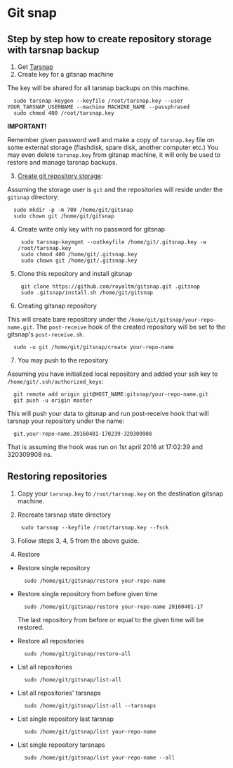 Git snap
========


Step by step how to create repository storage with tarsnap backup
-----------------------------------------------------------------

1. Get [Tarsnap](https://www.tarsnap.com/gettingstarted.html)
2. Create key for a gitsnap machine

  The key will be shared for all tarsnap backups on this machine.

      sudo tarsnap-keygen --keyfile /root/tarsnap.key --user YOUR_TARSNAP_USERNAME --machine MACHINE_NAME --passphrased
      sudo chmod 400 /root/tarsnap.key

  __IMPORTANT!__

  Remember given password well and make a copy of `tarsnap.key` file on some external storage (flashdisk, spare disk, another computer etc.)
  You may even delete `tarsnap.key` from gitsnap machine, it will only be used to restore and manage tarsnap backups.

3. [Create git repository storage](https://git-scm.com/book/en/v1/Git-on-the-Server-Setting-Up-the-Server):

  Assuming the storage user is `git` and the repositories will reside under the `gitsnap` directory:

      sudo mkdir -p -m 700 /home/git/gitsnap
      sudo chown git /home/git/gitsnap

4. Create write only key with no password for gitsnap

        sudo tarsnap-keymgmt --outkeyfile /home/git/.gitsnap.key -w /root/tarsnap.key
        sudo chmod 400 /home/git/.gitsnap.key
        sudo chown git /home/git/.gitsnap.key

5. Clone this repository and install gitsnap

        git clone https://github.com/royaltm/gitsnap.git .gitsnap
        sudo .gitsnap/install.sh /home/git/gitsnap

6. Creating gitsnap repository

  This will create bare repository under the `/home/git/gitsnap/your-repo-name.git`.
  The `post-receive` hook of the created repository will be set to the gitsnap's `post-receive.sh`.

      sudo -u git /home/git/gitsnap/create your-repo-name

7. You may push to the repository

  Assuming you have initialized local repository and added your ssh key to `/home/git/.ssh/authorized_keys`:

      git remote add origin git@HOST_NAME:gitsnap/your-repo-name.git
      git push -u origin master

  This will push your data to gitsnap and run post-receive hook that will
  tarsnap your repository under the name:

      git.your-repo-name.20160401-170239-320309908

  That is assuming the hook was run on 1st april 2016 at 17:02:39 and 320309908 ns.


Restoring repositories
----------------------

1. Copy your `tarsnap.key` to `/root/tarsnap.key` on the destination gitsnap machine.

2. Recreate tarsnap state directory

        sudo tarsnap --keyfile /root/tarsnap.key --fsck

3. Follow steps 3, 4, 5 from the above guide.

4. Restore

- Restore single repository

        sudo /home/git/gitsnap/restore your-repo-name

- Restore single repository from before given time

        sudo /home/git/gitsnap/restore your-repo-name 20160401-17

  The last repository from before or equal to the given time will be restored.

- Restore all repositories

        sudo /home/git/gitsnap/restore-all

- List all repositories

        sudo /home/git/gitsnap/list-all

- List all repositories' tarsnaps

        sudo /home/git/gitsnap/list-all --tarsnaps

- List single repository last tarsnap

        sudo /home/git/gitsnap/list your-repo-name

- List single repository tarsnaps

        sudo /home/git/gitsnap/list your-repo-name --all
